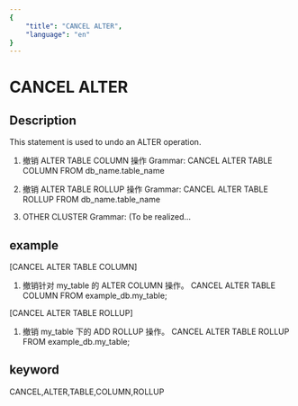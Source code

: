 ```yaml
---
{
    "title": "CANCEL ALTER",
    "language": "en"
}
---
```


# CANCEL ALTER
## Description
This statement is used to undo an ALTER operation.
1. 撤销 ALTER TABLE COLUMN 操作
Grammar:
CANCEL ALTER TABLE COLUMN
FROM db_name.table_name

2. 撤销 ALTER TABLE ROLLUP 操作
Grammar:
CANCEL ALTER TABLE ROLLUP
FROM db_name.table_name

2. OTHER CLUSTER
Grammar:
(To be realized...


## example
[CANCEL ALTER TABLE COLUMN]
1. 撤销针对 my_table 的 ALTER COLUMN 操作。
CANCEL ALTER TABLE COLUMN
FROM example_db.my_table;

[CANCEL ALTER TABLE ROLLUP]
1. 撤销 my_table 下的 ADD ROLLUP 操作。
CANCEL ALTER TABLE ROLLUP
FROM example_db.my_table;

## keyword
CANCEL,ALTER,TABLE,COLUMN,ROLLUP

